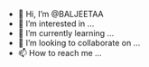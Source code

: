 - 👋 Hi, I’m @BALJEETAA
- 👀 I’m interested in ...
- 🌱 I’m currently learning ...
- 💞️ I’m looking to collaborate on ...
- 📫 How to reach me ...

<!---
BALJEETAA/BALJEETAA is a ✨ special ✨ repository because its `README.md` (this file) appears on your GitHub profile.
You can click the Preview link to take a look at your changes.
--->

